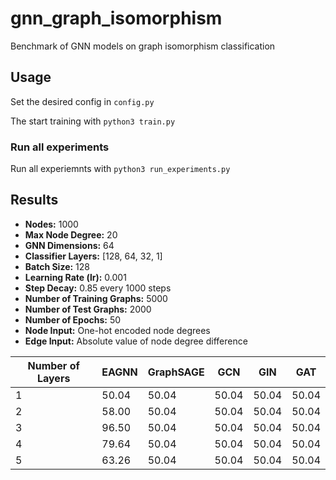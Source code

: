 # gnn_graph_isomorphism
Benchmark of GNN models on graph isomorphism classification

## Usage
Set the desired config in `config.py`

The start training with `python3 train.py`

### Run all experiments
Run all experiemnts with `python3 run_experiments.py`


## Results
- **Nodes:** 1000
- **Max Node Degree:** 20
- **GNN Dimensions:** 64
- **Classifier Layers:** [128, 64, 32, 1]
- **Batch Size:** 128
- **Learning Rate (lr):** 0.001
- **Step Decay:** 0.85 every 1000 steps
- **Number of Training Graphs:** 5000
- **Number of Test Graphs:** 2000
- **Number of Epochs:** 50
- **Node Input:** One-hot encoded node degrees
- **Edge Input:** Absolute value of node degree difference


| Number of Layers | EAGNN   | GraphSAGE | GCN    | GIN    | GAT    |
|------------------|---------|-----------|--------|--------|--------|
| 1                | 50.04   | 50.04     | 50.04  | 50.04  | 50.04  |
| 2                | 58.00   | 50.04     | 50.04  | 50.04  | 50.04  |
| 3                | 96.50   | 50.04     | 50.04  | 50.04  | 50.04  |
| 4                | 79.64   | 50.04     | 50.04  | 50.04  | 50.04  |
| 5                | 63.26   | 50.04     | 50.04  | 50.04  | 50.04  |

